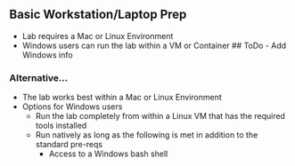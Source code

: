 
## Basic Workstation/Laptop Prep

* Lab requires a Mac or Linux Environment
* Windows users can run the lab within a VM or Container ## ToDo - Add Windows info

### Alternative... 

* The lab works best within a Mac or Linux Environment
* Options for Windows users 
    * Run the lab completely from within a Linux VM that has the required tools installed
    * Run natively as long as the following is met in addition to the standard pre-reqs
        * Access to a Windows bash shell


